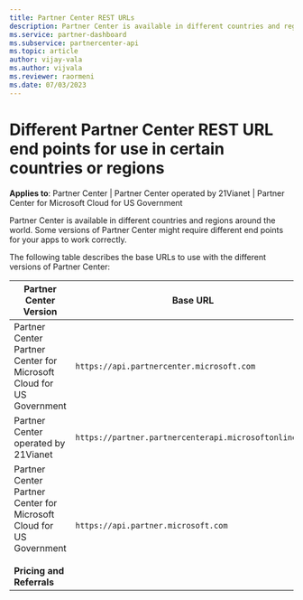 ```yaml
---
title: Partner Center REST URLs
description: Partner Center is available in different countries and regions. Learn which Partner Center end points and base REST URLs your apps should use to work properly.
ms.service: partner-dashboard
ms.subservice: partnercenter-api
ms.topic: article
author: vijay-vala
ms.author: vijvala
ms.reviewer: raormeni
ms.date: 07/03/2023
---
```


# Different Partner Center REST URL end points for use in certain countries or regions

**Applies to**: Partner Center | Partner Center operated by 21Vianet |  Partner Center for Microsoft Cloud for US Government

Partner Center is available in different countries and regions around
the world. Some versions of Partner Center might require different end
points for your apps to work correctly.

The following table describes the base URLs to use with the different
versions of Partner Center:

| Partner Center Version  | Base URL  |
|---------|---------|
|Partner Center</br>Partner Center for Microsoft Cloud for US Government     | `https://api.partnercenter.microsoft.com`        |
|Partner Center operated by 21Vianet  |  `https://partner.partnercenterapi.microsoftonline.cn`       |
| Partner Center</br>Partner Center for Microsoft Cloud for US Government</br></br>**Pricing and Referrals** | `https://api.partner.microsoft.com`

